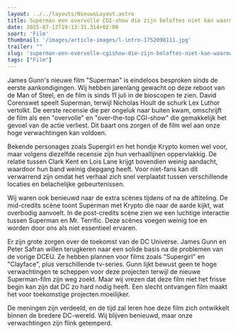 ```yaml
---
layout: ../../layouts/NieuwsLayout.astro
title: Superman een overvolle CGI-show die zijn beloftes niet kan waarmaken
date: 2025-07-12T19:13:31.314+02:00
soort: 'Film'
thumbnail: '/images/article-images/l-intro-1752098111.jpg'
trailer: ""
slug: 'superman-een-overvolle-cgishow-die-zijn-beloftes-niet-kan-waarmaken'
tags: ["Film"]
---
```


James Gunn's nieuwe film "Superman" is eindeloos besproken sinds de eerste
aankondigingen. Wij hebben jarenlang gewacht op deze reboot van de Man of Steel,
en de film is sinds 11 juli in de bioscopen te zien. David Corenswet speelt
Superman, terwijl Nicholas Hoult de schurk Lex Luthor vertolkt. De eerste
recensie die per ongeluk naar buiten kwam, omschrijft de film als een
"overvolle" en "over-the-top CGI-show" die gemakkelijk het gevoel van de actie
verliest. Dit baart ons zorgen of de film wel aan onze hoge verwachtingen kan
voldoen.

Bekende personages zoals Supergirl en het hondje Krypto komen wel voor, maar
volgens diezelfde recensie zijn hun verhaallijnen oppervlakkig. De relatie
tussen Clark Kent en Lois Lane krijgt bovendien weinig aandacht, waardoor hun
band weinig diepgang heeft. Voor niet-fans kan dit verwarrend zijn omdat het
verhaal zich snel verplaatst tussen verschillende locaties en belachelijke
gebeurtenissen.

Wij waren ook benieuwd naar de extra scènes tijdens of na de aftiteling. De
mid-credits scène toont Superman met Krypto die naar de aarde kijkt, wat
overbodig aanvoelt. In de post-credits scène zien we een luchtige interactie
tussen Superman en Mr. Terrific. Deze scènes voegen weinig toe en worden door
ons als niet essentieel ervaren.

Er zijn grote zorgen over de toekomst van de DC Universe. James Gunn en Peter
Safran willen terugkeren naar een solide basis na de problemen van de vorige
DCEU. Ze hebben plannen voor films zoals "Supergirl" en "Clayface", plus
verschillende tv-series. Gunn lijkt bewust geen te hoge verwachtingen te
scheppen voor deze projecten terwijl de nieuwe Superman-film zijn weg zoekt.
Maar wij vrezen dat deze film niet het frisse begin kan zijn dat DC zo hard
nodig heeft. Een slecht ontvangen film maakt het voor toekomstige projecten
moeilijker.

De meningen zijn verdeeld, en de tijd zal leren hoe deze film zich ontwikkelt
binnen de bredere DC-wereld. Wij blijven benieuwd, maar onze verwachtingen zijn
flink getemperd.